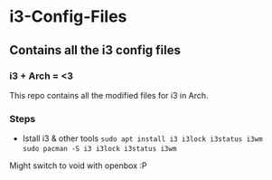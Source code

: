 # i3-Config-Files
## Contains all the i3 config files
### i3 + Arch = <3
This repo contains all the modified files for i3 in Arch.

### Steps
* Istall i3 & other tools
`sudo apt install i3 i3lock i3status i3wm` <br>
`sudo pacman -S i3 i3lock i3status i3wm`<br>










Might switch to void with openbox :P
